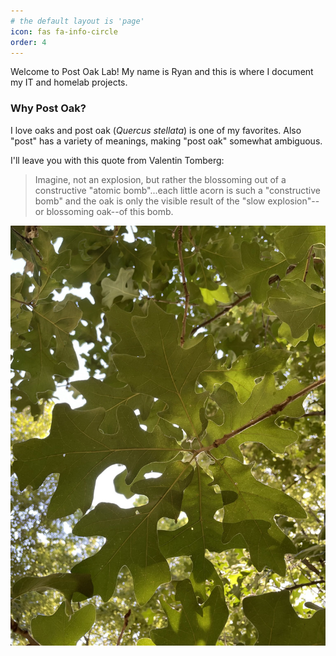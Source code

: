 ```yaml
---
# the default layout is 'page'
icon: fas fa-info-circle
order: 4
---
```


Welcome to Post Oak Lab! My name is Ryan and this is where I document my IT and homelab projects.

### Why Post Oak?
I love oaks and post oak (*Quercus stellata*) is one of my favorites. Also "post" has a variety of meanings, making "post oak" somewhat ambiguous.

I'll leave you with this quote from Valentin Tomberg:
>Imagine, not an explosion, but rather the blossoming out of a constructive "atomic bomb"...each little acorn is such a "constructive bomb" and the oak is only the visible result of the "slow explosion"--or blossoming oak--of this bomb.

![](https://github.com/PostOakLab/assets/blob/master/image0.jpeg?raw=true)



